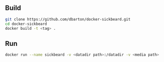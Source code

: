 ## Build

```bash
git clone https://github.com/dbarton/docker-sickbeard.git
cd docker-sickbeard
docker build -t <tag> .
```

## Run

```bash
docker run --name sickbeard -v <datadir path>:/datadir -v <media path>:/media dbarton/sickbeard
```
